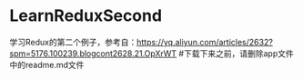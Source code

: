 # LearnReduxSecond
学习Redux的第二个例子，参考自：https://yq.aliyun.com/articles/2632?spm=5176.100239.blogcont2628.21.OpXrWT
#下载下来之前，请删除app文件中的readme.md文件
